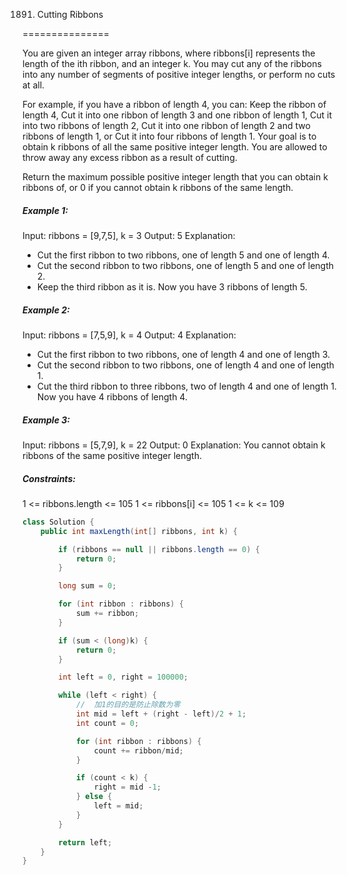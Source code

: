 1891. Cutting Ribbons

===============

You are given an integer array ribbons, where ribbons[i] represents the length of the ith ribbon, and an integer k. You may cut any of the ribbons into any number of segments of positive integer lengths, or perform no cuts at all.

For example, if you have a ribbon of length 4, you can:
Keep the ribbon of length 4,
Cut it into one ribbon of length 3 and one ribbon of length 1,
Cut it into two ribbons of length 2,
Cut it into one ribbon of length 2 and two ribbons of length 1, or
Cut it into four ribbons of length 1.
Your goal is to obtain k ribbons of all the same positive integer length. You are allowed to throw away any excess ribbon as a result of cutting.

Return the maximum possible positive integer length that you can obtain k ribbons of, or 0 if you cannot obtain k ribbons of the same length.

##### Example 1:

Input: ribbons = [9,7,5], k = 3
Output: 5
Explanation:

- Cut the first ribbon to two ribbons, one of length 5 and one of length 4.
- Cut the second ribbon to two ribbons, one of length 5 and one of length 2.
- Keep the third ribbon as it is.
Now you have 3 ribbons of length 5.

##### Example 2:

Input: ribbons = [7,5,9], k = 4
Output: 4
Explanation:

- Cut the first ribbon to two ribbons, one of length 4 and one of length 3.
- Cut the second ribbon to two ribbons, one of length 4 and one of length 1.
- Cut the third ribbon to three ribbons, two of length 4 and one of length 1.
Now you have 4 ribbons of length 4.

##### Example 3:

Input: ribbons = [5,7,9], k = 22
Output: 0
Explanation: You cannot obtain k ribbons of the same positive integer length.

##### Constraints:

1 <= ribbons.length <= 105
1 <= ribbons[i] <= 105
1 <= k <= 109

```java
class Solution {
    public int maxLength(int[] ribbons, int k) {

        if (ribbons == null || ribbons.length == 0) {
            return 0;
        }

        long sum = 0;

        for (int ribbon : ribbons) {
            sum += ribbon;
        }

        if (sum < (long)k) {
            return 0;
        }

        int left = 0, right = 100000;

        while (left < right) {
            //  加1的目的是防止除数为零 
            int mid = left + (right - left)/2 + 1;
            int count = 0;

            for (int ribbon : ribbons) {
                count += ribbon/mid;
            }

            if (count < k) {
                right = mid -1;
            } else {
                left = mid;
            }
        }

        return left;
    }
}
```


